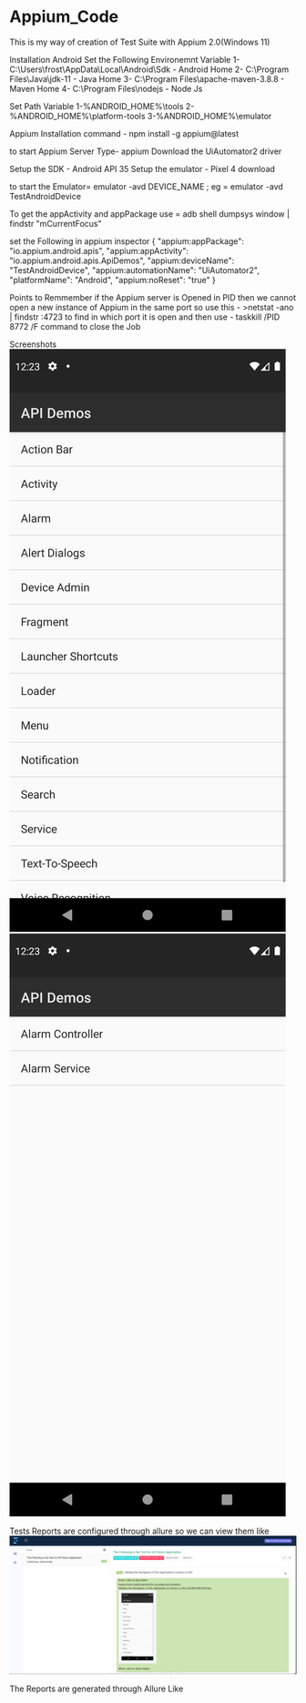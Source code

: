 # Appium_Code
This is my way of creation of Test Suite with Appium 2.0(Windows 11)

Installation 
Android 
Set the Following Environemnt Variable 
1- C:\Users\frost\AppData\Local\Android\Sdk  - Android Home 
2- C:\Program Files\Java\jdk-11 - Java Home 
3- C:\Program Files\apache-maven-3.8.8 - Maven Home 
4- C:\Program Files\nodejs - Node Js

Set Path Variable 
1-%ANDROID_HOME%\tools
2-%ANDROID_HOME%\platform-tools
3-%ANDROID_HOME%\emulator

Appium Installation 
command - npm install -g appium@latest

to start Appium Server Type- appium 
Download the UiAutomator2 driver

Setup the SDK - Android API 35
Setup the emulator - Pixel 4 download 

to start the Emulator=  emulator -avd DEVICE_NAME  ; eg = emulator -avd TestAndroidDevice 

To get the appActivity and appPackage use = adb shell dumpsys window | findstr "mCurrentFocus"

set the Following in appium inspector
{
  "appium:appPackage": "io.appium.android.apis",
  "appium:appActivity": "io.appium.android.apis.ApiDemos",
  "appium:deviceName": "TestAndroidDevice",
  "appium:automationName": "UiAutomator2",
  "platformName": "Android",
  "appium:noReset": "true"
}

Points to Remmember if the Appium server is Opened in PID then we cannot open a new instance of Appium in the same port so use this - >netstat -ano | findstr :4723 to find in which port it is open and then use - taskkill /PID 8772 /F command to close the Job 

Screenshots
![Test Screenshot One](https://github.com/ShubhamSarkarFrost/Appium_Code/blob/master/target/screenshots/Validate_the_Navigation_of_the_Application_is_Correct_or_Not_20240916002339.png)
![Test Screenshots Two](https://github.com/ShubhamSarkarFrost/Appium_Code/blob/master/target/screenshots/Validate_the_Navigation_of_the_Application_is_Correct_or_Not_20240916002341.png)


Tests Reports are configured through allure so we can view them like
![Allure-Test-Screenshot](https://github.com/ShubhamSarkarFrost/Appium_Code/blob/master/Screenshot%202024-09-16%20003805.png)


The Reports are generated through Allure Like
